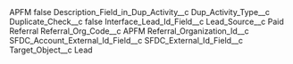 <?xml version="1.0" encoding="UTF-8"?>
<CustomMetadata xmlns="http://soap.sforce.com/2006/04/metadata" xmlns:xsi="http://www.w3.org/2001/XMLSchema-instance" xmlns:xsd="http://www.w3.org/2001/XMLSchema">
    <label>APFM</label>
    <protected>false</protected>
    <values>
        <field>Description_Field_in_Dup_Activity__c</field>
        <value xsi:nil="true"/>
    </values>
    <values>
        <field>Dup_Activity_Type__c</field>
        <value xsi:nil="true"/>
    </values>
    <values>
        <field>Duplicate_Check__c</field>
        <value xsi:type="xsd:boolean">false</value>
    </values>
    <values>
        <field>Interface_Lead_Id_Field__c</field>
        <value xsi:nil="true"/>
    </values>
    <values>
        <field>Lead_Source__c</field>
        <value xsi:type="xsd:string">Paid Referral</value>
    </values>
    <values>
        <field>Referral_Org_Code__c</field>
        <value xsi:type="xsd:string">APFM</value>
    </values>
    <values>
        <field>Referral_Organization_Id__c</field>
        <value xsi:nil="true"/>
    </values>
    <values>
        <field>SFDC_Account_External_Id_Field__c</field>
        <value xsi:nil="true"/>
    </values>
    <values>
        <field>SFDC_External_Id_Field__c</field>
        <value xsi:nil="true"/>
    </values>
    <values>
        <field>Target_Object__c</field>
        <value xsi:type="xsd:string">Lead</value>
    </values>
</CustomMetadata>

